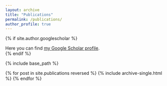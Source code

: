 ```yaml
---
layout: archive
title: "Publications"
permalink: /publications/
author_profile: true
---
```


{% if site.author.googlescholar %}
  <div class="wordwrap">Here you can find <a href="{{site.author.googlescholar}}">my Google Scholar profile</a>.</div>
{% endif %}

{% include base_path %}

{% for post in site.publications reversed %}
  {% include archive-single.html %}
{% endfor %}
